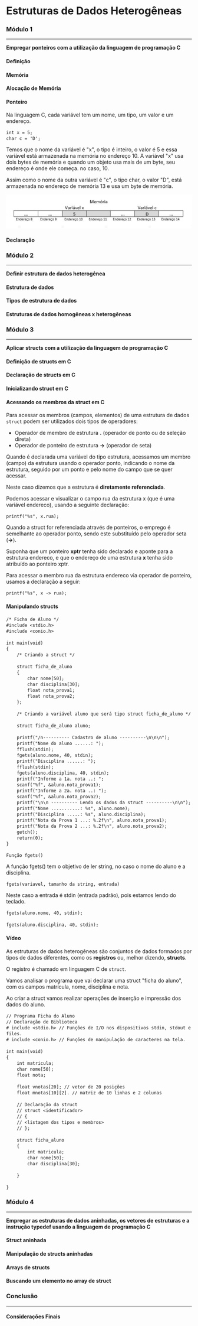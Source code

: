# Estruturas de Dados Heterogêneas

### Módulo 1  
---
**Empregar ponteiros com a utilização da linguagem de programação C**


#### Definição

#### Memória

#### Alocação de Memória

#### Ponteiro

Na linguagem C, cada variável tem um nome, um tipo, um valor e um endereço.

```
int x = 5;  
char c = 'D';
```

Temos que o nome da variável é "x", o tipo é inteiro, o valor é 5 e essa variável está armazenada na memória no endereço 10. A variável "x" usa dois bytes de memória e quando um objeto usa mais de um byte, seu endereço é onde ele começa. no caso, 10.

Assim como o nome da outra variável é "c", o tipo char, o valor "D", está armazenada no endereço de memória 13 e usa um byte de memória.

![Ponteiros C](img/ponteiros-c.png)


#### Declaração


### Módulo 2
---
**Definir estrutura de dados heterogênea**

#### Estrutura de dados

#### Tipos de estrutura de dados

#### Estruturas de dados homogêneas x heterogêneas

### Módulo 3
---
**Aplicar structs com a utilização da linguagem de programação C**

#### Definição de structs em C

#### Declaração de structs em C

#### Inicializando struct em C

#### Acessando os membros da struct em C

Para acessar os membros (campos, elementos) de uma estrutura de dados `struct` podem ser utilizados dois tipos de operadores:

- Operador de membro de estrutura **.** (operador de ponto ou de seleção direta)
- Operador de ponteiro de estrutura **->** (operador de seta)

Quando é declarada uma variável do tipo estrutura, acessamos um membro (campo) da estrutura usando o operador ponto, indicando o nome da estrutura, seguido por um ponto e pelo nome do campo que se quer acessar.

Neste caso dizemos que a estrutura é **diretamente referenciada**.

Podemos acessar e visualizar o campo rua da estrutura x (que é uma variável endereco), usando a seguinte declaração:

```
printf("%s", x.rua);
```

Quando a struct for referenciada através de ponteiros, o emprego é semelhante ao operador ponto, sendo este substituído pelo operador seta (**->**).

Suponha que um ponteiro **xptr** tenha sido declarado e aponte para a estrutura endereco, e que o endereço de uma estrutura **x** tenha sido atribuído ao ponteiro xptr.

Para acessar o membro rua da estrutura endereco via operador de ponteiro, usamos a declaração a seguir:

```
printf("%s", x -> rua);
```

#### Manipulando structs

```
/* Ficha de Aluno */
#include <stdio.h>
#include <conio.h>

int main(void)
{
    /* Criando a struct */
    
    struct ficha_de_aluno
    {
        char nome[50];
        char disciplina[30];
        float nota_prova1;
        float nota_prova2;
    };

    /* Criando a variável aluno que será tipo struct ficha_de_aluno */

    struct ficha_de_aluno aluno;

    printf("/n---------- Cadastro de aluno ----------\n\n\n");
    printf("Nome do aluno ......: ");
    fflush(stdin);
    fgets(aluno.nome, 40, stdin);
    printf("Disciplina ......: ");
    fflush(stdin);
    fgets(aluno.disciplina, 40, stdin);
    printf("Informe a 1a. nota ..: ";
    scanf("%f", &aluno.nota_prova1);
    printf("Informe a 2a. nota ..: ");
    scanf("%f", &aluno.nota_prova2);
    printf("\n\n ---------- Lendo os dados da struct ----------\n\n");
    printf("Nome ...........: %s", aluno.nome);
    printf("Disciplina .....: %s", aluno.disciplina);
    printf("Nota da Prova 1 ...: %.2f\n", aluno.nota_prova1);
    printf("Nota da Prova 2 ...: %.2f\n", aluno.nota_prova2);
    getch();
    return(0);
}
```

`Função fgets()`

A função fgets() tem o objetivo de ler string, no caso o nome do aluno e a disciplina.

```
fgets(variavel, tamanho da string, entrada)
```

Neste caso a entrada é stdin (entrada padrão), pois estamos lendo do teclado.

```
fgets(aluno.nome, 40, stdin);

fgets(aluno.disciplina, 40, stdin);
```

#### Vídeo

As estruturas de dados heterogêneas são conjuntos de dados formados por tipos de dados diferentes, como os **registros** ou, melhor dizendo, **structs**.

O registro é chamado em linguagem C de `struct`.

Vamos analisar o programa que vai declarar uma struct "ficha do aluno", com os campos matrícula, nome, disciplina e nota.

Ao criar a struct vamos realizar operações de inserção e impressão dos dados do aluno.

```
// Programa Ficha do Aluno
// Declaração de Biblioteca
# include <stdio.h> // Funções de I/O nos dispositivos stdin, stdout e files.
# include <conio.h> // Funções de manipulação de caracteres na tela.

int main(void)
{
    int matricula;
    char nome[50];
    float nota;

    float vnotas[20]; // vetor de 20 posições
    float mnotas[10][2]. // matriz de 10 linhas e 2 colunas

    // Declaração da struct
    // struct <identificador>
    // {
    // <listagem dos tipos e membros>
    // };

    struct ficha_aluno
    {
        int matricula;
        char nome[50];
        char disciplina[30];

    }

}
```


### Módulo 4
---
**Empregar as estruturas de dados aninhadas, os vetores de estruturas e a instrução typedef usando a linguagem de programação C**

#### Struct aninhada

#### Manipulação de structs aninhadas

#### Arrays de structs

#### Buscando um elemento no array de struct

### Conclusão
---

#### Considerações Finais
